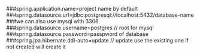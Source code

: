 ###spring.application.name=project name by default
###spring.datasource.url=jdbc:postgresql://localhost:5432/database-name
###we can also use mysql with 3306
###spring.datasource.username=postgres // root for mysql
###spring.datasource.password=passpword of database
###spring.jpa.hibernate.ddl-auto=update // update use the existing one if not created will create it
